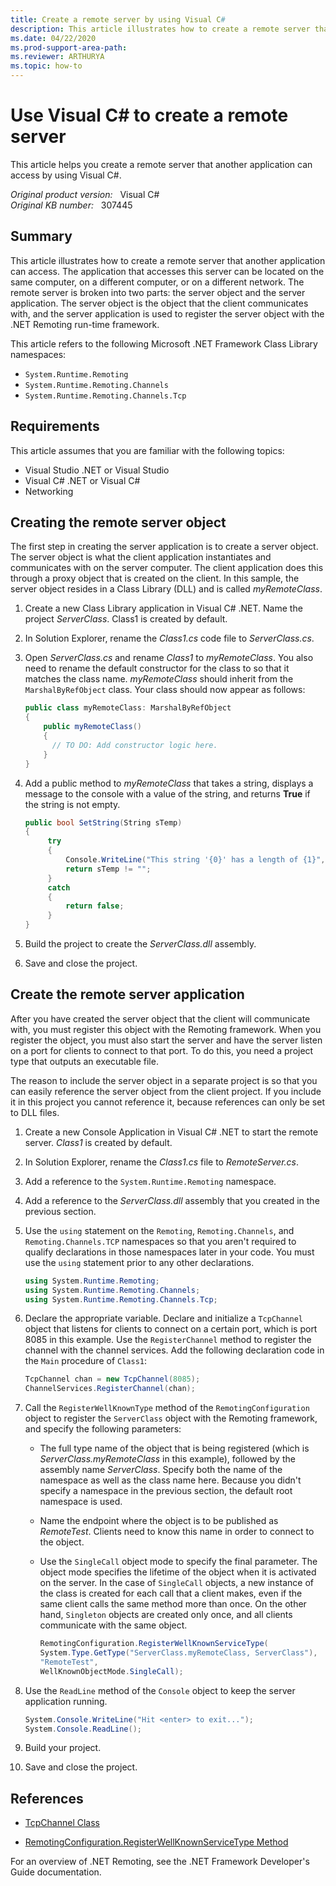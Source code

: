 ```yaml
---
title: Create a remote server by using Visual C#
description: This article illustrates how to create a remote server that another application can access by using Visual C#.
ms.date: 04/22/2020
ms.prod-support-area-path:
ms.reviewer: ARTHURYA
ms.topic: how-to
---
```

# Use Visual C# to create a remote server

This article helps you create a remote server that another application can access by using Visual C#.

_Original product version:_ &nbsp; Visual C#  
_Original KB number:_ &nbsp; 307445

## Summary

This article illustrates how to create a remote server that another application can access. The application that accesses this server can be located on the same computer, on a different computer, or on a different network. The remote server is broken into two parts: the server object and the server application. The server object is the object that the client communicates with, and the server application is used to register the server object with the .NET Remoting run-time framework.

This article refers to the following Microsoft .NET Framework Class Library namespaces:

- `System.Runtime.Remoting`
- `System.Runtime.Remoting.Channels`
- `System.Runtime.Remoting.Channels.Tcp`

## Requirements

This article assumes that you are familiar with the following topics:

- Visual Studio .NET or Visual Studio
- Visual C# .NET or Visual C#
- Networking

## Creating the remote server object

The first step in creating the server application is to create a server object. The server object is what the client application instantiates and communicates with on the server computer. The client application does this through a proxy object that is created on the client. In this sample, the server object resides in a Class Library (DLL) and is called *myRemoteClass*.

1. Create a new Class Library application in Visual C# .NET. Name the project *ServerClass*. Class1 is created by default.
2. In Solution Explorer, rename the *Class1.cs* code file to *ServerClass.cs*.
3. Open *ServerClass.cs* and rename *Class1* to *myRemoteClass*. You also need to rename the default constructor for the class to so that it matches the class name. *myRemoteClass* should inherit from the `MarshalByRefObject` class. Your class should now appear as follows:

    ```csharp
    public class myRemoteClass: MarshalByRefObject
    {
        public myRemoteClass()
        {
          // TO DO: Add constructor logic here.
        }
    }
    ```

4. Add a public method to *myRemoteClass* that takes a string, displays a message to the console with a value of the string, and returns **True** if the string is not empty.

   ```csharp
   public bool SetString(String sTemp)
   {
        try
        {
            Console.WriteLine("This string '{0}' has a length of {1}", sTemp, sTemp.Length);
            return sTemp != "";
        }
        catch
        {
            return false;
        }
   }
   ```

5. Build the project to create the *ServerClass.dll* assembly.
6. Save and close the project.

## Create the remote server application

After you have created the server object that the client will communicate with, you must register this object with the Remoting framework. When you register the object, you must also start the server and have the server listen on a port for clients to connect to that port. To do this, you need a project type that outputs an executable file.

The reason to include the server object in a separate project is so that you can easily reference the server object from the client project. If you include it in this project you cannot reference it, because references can only be set to DLL files.

1. Create a new Console Application in Visual C# .NET to start the remote server. *Class1* is created by default.
2. In Solution Explorer, rename the *Class1.cs* file to *RemoteServer.cs*.
3. Add a reference to the `System.Runtime.Remoting` namespace.
4. Add a reference to the *ServerClass.dll* assembly that you created in the previous section.
5. Use the `using` statement on the `Remoting`, `Remoting.Channels`, and `Remoting.Channels.TCP` namespaces so that you aren't required to qualify declarations in those namespaces later in your code. You must use the `using` statement prior to any other declarations.

    ```csharp
    using System.Runtime.Remoting;
    using System.Runtime.Remoting.Channels;
    using System.Runtime.Remoting.Channels.Tcp;
    ```

6. Declare the appropriate variable. Declare and initialize a `TcpChannel` object that listens for clients to connect on a certain port, which is port 8085 in this example. Use the `RegisterChannel` method to register the channel with the channel services. Add the following declaration code in the `Main` procedure of `Class1`:

    ```csharp
    TcpChannel chan = new TcpChannel(8085);
    ChannelServices.RegisterChannel(chan);
    ```

7. Call the `RegisterWellKnownType` method of the `RemotingConfiguration` object to register the `ServerClass` object with the Remoting framework, and specify the following parameters:

    - The full type name of the object that is being registered (which is *ServerClass.myRemoteClass* in this example), followed by the assembly name *ServerClass*. Specify both the name of the namespace as well as the class name here. Because you didn't specify a namespace in the previous section, the default root namespace is used.

    - Name the endpoint where the object is to be published as *RemoteTest*. Clients need to know this name in order to connect to the object.

    - Use the `SingleCall` object mode to specify the final parameter. The object mode specifies the lifetime of the object when it is activated on the server. In the case of `SingleCall` objects, a new instance of the class is created for each call that a client makes, even if the same client calls the same method more than once. On the other hand, `Singleton` objects are created only once, and all clients communicate with the same object.

        ```csharp
        RemotingConfiguration.RegisterWellKnownServiceType(
        System.Type.GetType("ServerClass.myRemoteClass, ServerClass"),
        "RemoteTest",
        WellKnownObjectMode.SingleCall);
        ```

8. Use the `ReadLine` method of the `Console` object to keep the server application running.

    ```csharp
    System.Console.WriteLine("Hit <enter> to exit...");
    System.Console.ReadLine();
    ```

9. Build your project.
10. Save and close the project.

## References

- [TcpChannel Class](/dotnet/api/system.runtime.remoting.channels.tcp.tcpchannel)

- [RemotingConfiguration.RegisterWellKnownServiceType Method](/dotnet/api/system.runtime.remoting.remotingconfiguration.registerwellknownservicetype)

For an overview of .NET Remoting, see the .NET Framework Developer's Guide documentation.
